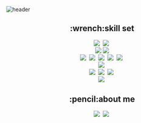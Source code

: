 ![header](https://capsule-render.vercel.app/api?type=waving&color=auto&height=300&section=header&text=Good%20Day!&fontSize=60&animation=fadeIn&fontAlignY=38&desc=I'm%20HaMin,%20Thanks%20For%20Your%20Visit!&descAlignY=51&descAlign=62)

<h2 align="center">:wrench:skill set</h2>
<p align="center">
<img src="https://img.shields.io/badge/Java-007396?style=for-the-badge&logo=Java&logoColor=white"/></a>&nbsp 
<img src="https://img.shields.io/badge/SpringBoot-6DB33F?style=for-the-badge&logo=Spring&logoColor=white"/></a>&nbsp 
<br>
<img src="https://img.shields.io/badge/Python-3776AB?style=for-the-badge&logo=Python&logoColor=white"/></a>
<img src="https://img.shields.io/badge/FastAPI-009688?style=for-the-badge&logo=FastAPI&logoColor=white"/></a>
<br>
<img src="https://img.shields.io/badge/Javascript-ffb13b?style=for-the-badge&logo=javascript&logoColor=white"/></a>&nbsp 
<img src="https://img.shields.io/badge/css-1572B6?style=for-the-badge&logo=css3&logoColor=white"/></a>&nbsp 
<img src="https://img.shields.io/badge/jQuery-0769AD?style=for-the-badge&logo=jQuery&logoColor=white"/></a>&nbsp 
<img src="https://img.shields.io/badge/Vue.js-4FC08D?style=for-the-badge&logo=Vue.js&logoColor=white"/></a>&nbsp 
<img src="https://img.shields.io/badge/React-61DAFB?style=for-the-badge&logo=React&logoColor=white"/></a>&nbsp 

<br>
<img src="https://img.shields.io/badge/Chart.js-FF6384?style=for-the-badge&logo=Chart.js&logoColor=white"/></a>&nbsp 
<br>
<img src="https://img.shields.io/badge/Oracle-F80000?style=for-the-badge&logo=Oracle&logoColor=white"/></a>&nbsp 
<img src="https://img.shields.io/badge/MariaDB-003545?style=for-the-badge&logo=MariaDB&logoColor=white"/></a>&nbsp 
<img src="https://img.shields.io/badge/MySQL-4479A1?style=for-the-badge&logo=MySQL&logoColor=white"/></a>&nbsp 
<br>
<img src="https://img.shields.io/badge/Docker-2496ED?style=for-the-badge&logo=Docker&logoColor=white"/></a>&nbsp 

</p>


<h2 align="center">:pencil:about me</h2>
<p align="center">
<a href="https://iamhmin.github.io" target="_blank"><img src="https://img.shields.io/badge/GitHubBlog-DD0B78?style=for-the-badge&logo=GitHub%20Sponsors&logoColor=white"/></a>&nbsp 
<a href="mailto:iamhmin09@gmail.com" target="_blank"><img src="https://img.shields.io/badge/iamhmin09@gmail.com-EA4335?style=for-the-badge&logo=Gmail&logoColor=white"/></a>&nbsp 
</p>




